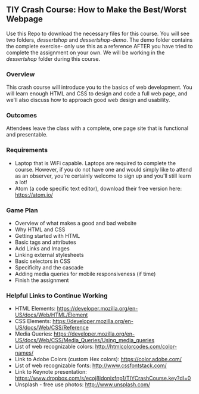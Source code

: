 ## TIY Crash Course: How to Make the Best/Worst Webpage

Use this Repo to download the necessary files for this course. You will see two folders, _dessertshop_ and _dessertshop-demo_. The demo folder contains the complete exercise- only use this as a reference AFTER you have tried to complete the assignment on your own. We will be working in the _dessertshop_ folder during this course.

### Overview
This crash course will introduce you to the basics of web development. You will learn enough HTML and CSS to design and code a full web page, and we'll also discuss how to approach good web design and usability.

### Outcomes
Attendees leave the class with a complete, one page site that is functional and presentable.

### Requirements
- Laptop that is WiFi capable. Laptops are required to complete the course. However, if you do not have one and would simply like to attend as an observer, you're certainly welcome to sign up and you'll still learn a lot!
- Atom (a code specific text editor), download their free version here: https://atom.io/

### Game Plan
- Overview of what makes a good and bad website
- Why HTML and CSS
- Getting started with HTML
- Basic tags and attributes
- Add Links and Images
- Linking external stylesheets
- Basic selectors in CSS
- Specificity and the cascade
- Adding media queries for mobile responsiveness (if time)
- Finish the assignment


### Helpful Links to Continue Working
- HTML Elements: https://developer.mozilla.org/en-US/docs/Web/HTML/Element
- CSS Elements: https://developer.mozilla.org/en-US/docs/Web/CSS/Reference
- Media Queries: https://developer.mozilla.org/en-US/docs/Web/CSS/Media_Queries/Using_media_queries
- List of web recognizable colors: http://htmlcolorcodes.com/color-names/
- Link to Adobe Colors (custom Hex colors): https://color.adobe.com/
- List of web recognizable fonts: http://www.cssfontstack.com/
- Link to Keynote presentation: https://www.dropbox.com/s/ecoj8ldonixfnp1/TIYCrashCourse.key?dl=0
- Unsplash - free use photos: http://www.unsplash.com/
